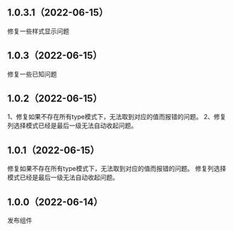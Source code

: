 ## 1.0.3.1（2022-06-15）
修复一些样式显示问题
## 1.0.3（2022-06-15）
修复一些已知问题
## 1.0.2（2022-06-15）
1、修复如果不存在所有type模式下，无法取到对应的值而报错的问题。
2、修复列选择模式已经是最后一级无法自动收起问题。
## 1.0.1（2022-06-15）
修复如果不存在所有type模式下，无法取到对应的值而报错的问题。
修复列选择模式已经是最后一级无法自动收起问题。
## 1.0.0（2022-06-14）
发布组件
